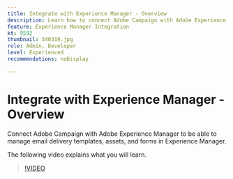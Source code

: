 ```yaml
---
title: Integrate with Experience Manager - Overview
description: Learn how to connect Adobe Campaign with Adobe Experience Manager to allow you to manage email delivery templates, assets, and forms in Experience Manager. 
feature: Experience Manager Integration
kt: 9592
thumbnail: 340319.jpg
role: Admin, Developer
level: Experienced
recommendations: noDisplay

---
```

# Integrate with Experience Manager - Overview

Connect Adobe Campaign with Adobe Experience Manager to be able to manage email delivery templates, assets, and forms in Experience Manager.

The following video explains what you will learn.

>[!VIDEO](https://video.tv.adobe.com/v/340319?quality=12)
